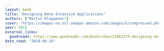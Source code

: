 ```yaml
---
layout: book
title: "Designing Data-Intensive Applications"
authors: ["Martin Kleppmann"]
cover: "https://images-na.ssl-images-amazon.com/images/S/compressed.photo.goodreads.com/books/1415816873i/23463279.jpg"
year: 2015
external_links:
  goodreads: https://www.goodreads.com/book/show/23463279-designing-data-intensive-applications
date_read: "2018-06-24"
---
```

